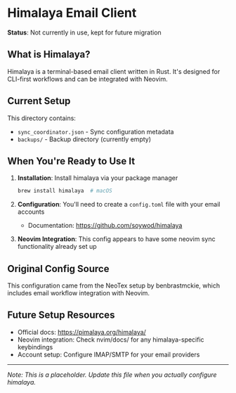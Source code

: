 # Himalaya Email Client

**Status**: Not currently in use, kept for future migration

## What is Himalaya?

Himalaya is a terminal-based email client written in Rust. It's designed for CLI-first workflows and can be integrated with Neovim.

## Current Setup

This directory contains:
- `sync_coordinator.json` - Sync configuration metadata
- `backups/` - Backup directory (currently empty)

## When You're Ready to Use It

1. **Installation**: Install himalaya via your package manager
   ```bash
   brew install himalaya  # macOS
   ```

2. **Configuration**: You'll need to create a `config.toml` file with your email accounts
   - Documentation: https://github.com/soywod/himalaya

3. **Neovim Integration**: This config appears to have some neovim sync functionality already set up

## Original Config Source

This configuration came from the NeoTex setup by benbrastmckie, which includes email workflow integration with Neovim.

## Future Setup Resources

- Official docs: https://pimalaya.org/himalaya/
- Neovim integration: Check nvim/docs/ for any himalaya-specific keybindings
- Account setup: Configure IMAP/SMTP for your email providers

---

*Note: This is a placeholder. Update this file when you actually configure himalaya.*
